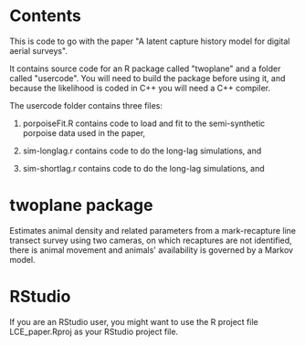 Contents
========
This is code to go with the paper "A latent capture history model for digital aerial surveys". 

It contains source code for an R package called "twoplane" and a folder called "usercode". You will need to build the package before using it, and because the likelihood is coded in C++ you will need a C++ compiler.

The usercode folder contains three files:

1. porpoiseFit.R contains code to load and fit to the semi-synthetic porpoise data used in the paper,

2. sim-longlag.r contains code to do the long-lag simulations, and

3. sim-shortlag.r contains code to do the long-lag simulations, and


twoplane package
==============

Estimates animal density and related parameters from a mark-recapture line transect survey using two cameras, on which recaptures are not identified, there is animal movement and animals' availability is governed by a Markov model. 

RStudio
=======

If you are an RStudio user, you might want to use the R project file LCE_paper.Rproj as your RStudio project file.
